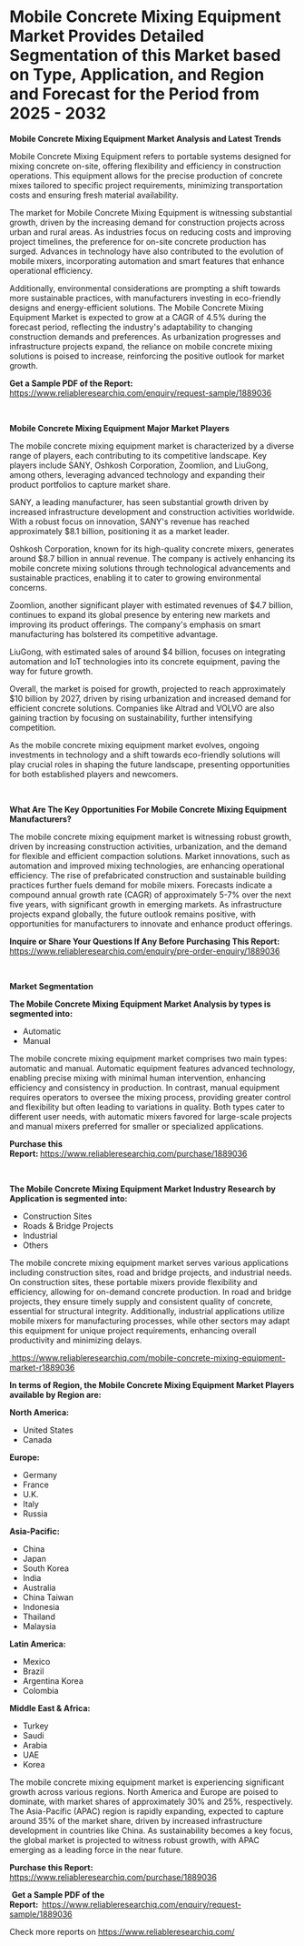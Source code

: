 <p><h1>Mobile Concrete Mixing Equipment Market Provides Detailed Segmentation of this Market based on Type, Application, and Region and Forecast for the Period from 2025 - 2032</h1></p><p><strong>Mobile Concrete Mixing Equipment Market Analysis and Latest Trends</strong></p>
<p><p>Mobile Concrete Mixing Equipment refers to portable systems designed for mixing concrete on-site, offering flexibility and efficiency in construction operations. This equipment allows for the precise production of concrete mixes tailored to specific project requirements, minimizing transportation costs and ensuring fresh material availability. </p><p>The market for Mobile Concrete Mixing Equipment is witnessing substantial growth, driven by the increasing demand for construction projects across urban and rural areas. As industries focus on reducing costs and improving project timelines, the preference for on-site concrete production has surged. Advances in technology have also contributed to the evolution of mobile mixers, incorporating automation and smart features that enhance operational efficiency. </p><p>Additionally, environmental considerations are prompting a shift towards more sustainable practices, with manufacturers investing in eco-friendly designs and energy-efficient solutions. The Mobile Concrete Mixing Equipment Market is expected to grow at a CAGR of 4.5% during the forecast period, reflecting the industry's adaptability to changing construction demands and preferences. As urbanization progresses and infrastructure projects expand, the reliance on mobile concrete mixing solutions is poised to increase, reinforcing the positive outlook for market growth.</p></p>
<p><strong>Get a Sample PDF of the Report:&nbsp;</strong> <a href="https://www.reliableresearchiq.com/enquiry/request-sample/1889036?utm_campaign=2821&utm_medium=2&utm_source=Github&utm_content=ia&utm_term=28032025&utm_id=mobile-concrete-mixing-equipment">https://www.reliableresearchiq.com/enquiry/request-sample/1889036</a></p>
<p>&nbsp;</p>
<p><strong>Mobile Concrete Mixing Equipment Major Market Players</strong></p>
<p><p>The mobile concrete mixing equipment market is characterized by a diverse range of players, each contributing to its competitive landscape. Key players include SANY, Oshkosh Corporation, Zoomlion, and LiuGong, among others, leveraging advanced technology and expanding their product portfolios to capture market share.</p><p>SANY, a leading manufacturer, has seen substantial growth driven by increased infrastructure development and construction activities worldwide. With a robust focus on innovation, SANY's revenue has reached approximately $8.1 billion, positioning it as a market leader.</p><p>Oshkosh Corporation, known for its high-quality concrete mixers, generates around $8.7 billion in annual revenue. The company is actively enhancing its mobile concrete mixing solutions through technological advancements and sustainable practices, enabling it to cater to growing environmental concerns.</p><p>Zoomlion, another significant player with estimated revenues of $4.7 billion, continues to expand its global presence by entering new markets and improving its product offerings. The company's emphasis on smart manufacturing has bolstered its competitive advantage.</p><p>LiuGong, with estimated sales of around $4 billion, focuses on integrating automation and IoT technologies into its concrete equipment, paving the way for future growth.</p><p>Overall, the market is poised for growth, projected to reach approximately $10 billion by 2027, driven by rising urbanization and increased demand for efficient concrete solutions. Companies like Altrad and VOLVO are also gaining traction by focusing on sustainability, further intensifying competition.</p><p>As the mobile concrete mixing equipment market evolves, ongoing investments in technology and a shift towards eco-friendly solutions will play crucial roles in shaping the future landscape, presenting opportunities for both established players and newcomers.</p></p>
<p>&nbsp;</p>
<p><strong>What Are The Key Opportunities For Mobile Concrete Mixing Equipment Manufacturers?</strong></p>
<p><p>The mobile concrete mixing equipment market is witnessing robust growth, driven by increasing construction activities, urbanization, and the demand for flexible and efficient compaction solutions. Market innovations, such as automation and improved mixing technologies, are enhancing operational efficiency. The rise of prefabricated construction and sustainable building practices further fuels demand for mobile mixers. Forecasts indicate a compound annual growth rate (CAGR) of approximately 5-7% over the next five years, with significant growth in emerging markets. As infrastructure projects expand globally, the future outlook remains positive, with opportunities for manufacturers to innovate and enhance product offerings.</p></p>
<p><strong>Inquire or Share Your Questions If Any Before Purchasing This Report:</strong> <a href="https://www.reliableresearchiq.com/enquiry/pre-order-enquiry/1889036?utm_campaign=2821&utm_medium=2&utm_source=Github&utm_content=ia&utm_term=28032025&utm_id=mobile-concrete-mixing-equipment">https://www.reliableresearchiq.com/enquiry/pre-order-enquiry/1889036</a></p>
<p>&nbsp;</p>
<p><strong>Market Segmentation</strong></p>
<p><strong>The Mobile Concrete Mixing Equipment Market Analysis by types is segmented into:</strong></p>
<p><ul><li>Automatic</li><li>Manual</li></ul></p>
<p><p>The mobile concrete mixing equipment market comprises two main types: automatic and manual. Automatic equipment features advanced technology, enabling precise mixing with minimal human intervention, enhancing efficiency and consistency in production. In contrast, manual equipment requires operators to oversee the mixing process, providing greater control and flexibility but often leading to variations in quality. Both types cater to different user needs, with automatic mixers favored for large-scale projects and manual mixers preferred for smaller or specialized applications.</p></p>
<p><strong>Purchase this Report:&nbsp;</strong><a href="https://www.reliableresearchiq.com/purchase/1889036?utm_campaign=2821&utm_medium=2&utm_source=Github&utm_content=ia&utm_term=28032025&utm_id=mobile-concrete-mixing-equipment">https://www.reliableresearchiq.com/purchase/1889036</a></p>
<p>&nbsp;</p>
<p><strong>The Mobile Concrete Mixing Equipment Market Industry Research by Application is segmented into:</strong></p>
<p><ul><li>Construction Sites</li><li>Roads & Bridge Projects</li><li>Industrial</li><li>Others</li></ul></p>
<p><p>The mobile concrete mixing equipment market serves various applications including construction sites, road and bridge projects, and industrial needs. On construction sites, these portable mixers provide flexibility and efficiency, allowing for on-demand concrete production. In road and bridge projects, they ensure timely supply and consistent quality of concrete, essential for structural integrity. Additionally, industrial applications utilize mobile mixers for manufacturing processes, while other sectors may adapt this equipment for unique project requirements, enhancing overall productivity and minimizing delays.</p></p>
<p><a href="https://www.reliableresearchiq.com/mobile-concrete-mixing-equipment-market-r1889036?utm_campaign=2821&utm_medium=2&utm_source=Github&utm_content=ia&utm_term=28032025&utm_id=mobile-concrete-mixing-equipment">&nbsp;https://www.reliableresearchiq.com/mobile-concrete-mixing-equipment-market-r1889036</a></p>
<p><strong>In terms of Region, the Mobile Concrete Mixing Equipment Market Players available by Region are:</strong></p>
<p>
    <p> <strong> North America: </strong>
        <ul>
            <li>United States</li>
            <li>Canada</li>
        </ul>
        </p> 
    <p> <strong> Europe: </strong>
        <ul>
            <li>Germany</li>
            <li>France</li>
            <li>U.K.</li>
            <li>Italy</li>
            <li>Russia</li>
        </ul>
        </p> 
    <p> <strong> Asia-Pacific: </strong>
        <ul>
            <li>China</li>
            <li>Japan</li>
            <li>South Korea</li>
            <li>India</li>
            <li>Australia</li>
            <li>China Taiwan</li>
            <li>Indonesia</li>
            <li>Thailand</li>
            <li>Malaysia</li>
        </ul>
        </p> 
    <p> <strong> Latin America: </strong>
        <ul>
            <li>Mexico</li>
            <li>Brazil</li>
            <li>Argentina Korea</li>
            <li>Colombia</li>
        </ul>
        </p> 
    <p> <strong> Middle East & Africa: </strong>
        <ul>
            <li>Turkey</li>
            <li>Saudi</li>
            <li>Arabia</li>
            <li>UAE</li>
            <li>Korea</li>
        </ul>
    </p>
    </p>
<p><p>The mobile concrete mixing equipment market is experiencing significant growth across various regions. North America and Europe are poised to dominate, with market shares of approximately 30% and 25%, respectively. The Asia-Pacific (APAC) region is rapidly expanding, expected to capture around 35% of the market share, driven by increased infrastructure development in countries like China. As sustainability becomes a key focus, the global market is projected to witness robust growth, with APAC emerging as a leading force in the near future.</p></p>
<p><strong>Purchase this Report: </strong><a href="https://www.reliableresearchiq.com/purchase/1889036?utm_campaign=2821&utm_medium=2&utm_source=Github&utm_content=ia&utm_term=28032025&utm_id=mobile-concrete-mixing-equipment">https://www.reliableresearchiq.com/purchase/1889036</a></p>
<p>&nbsp;<strong>Get a Sample PDF of the Report:&nbsp;&nbsp;</strong><a href="https://www.reliableresearchiq.com/enquiry/request-sample/1889036?utm_campaign=2821&utm_medium=2&utm_source=Github&utm_content=ia&utm_term=28032025&utm_id=mobile-concrete-mixing-equipment">https://www.reliableresearchiq.com/enquiry/request-sample/1889036</a></p>
<p><strong></strong></p>
<p>Check more reports on <a href="https://www.reliableresearchiq.com/?utm_campaign=2821&utm_medium=2&utm_source=Github&utm_content=ia&utm_term=28032025&utm_id=mobile-concrete-mixing-equipment">https://www.reliableresearchiq.com/</a></p>